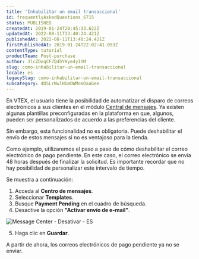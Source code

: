 ```yaml
---
title: 'Inhabilitar un email transaccional'
id: frequentlyAskedQuestions_6715
status: PUBLISHED
createdAt: 2019-01-24T20:45:33.622Z
updatedAt: 2022-08-11T13:40:24.421Z
publishedAt: 2022-08-11T13:40:24.421Z
firstPublishedAt: 2019-01-24T22:02:41.053Z
contentType: tutorial
productTeam: Post-purchase
author: 3lcZDoqCF7Q4hYHye4y1YM
slug: como-inhabilitar-un-email-transaccional
locale: es
legacySlug: como-inhabilitar-un-email-transaccional
subcategory: 4D5LrWwlHGmOWMomOaaGee
---
```


En VTEX, el usuario tiene la posibilidad de automatizar el disparo de correos electrónicos a sus clientes en el módulo [Central de mensajes](https://help.vtex.com/es/tutorial/--tutorials_84 "Centro de mensajes "). Ya existen algunas plantillas preconfiguradas en la plataforma en que, algunos, pueden ser personalizados de acuerdo a las preferencias del cliente.

Sin embargo, esta funcionalidad no es obligatoria. Puede deshabilitar el envío de estos mensajes si no es ventajoso para la tienda.

Como ejemplo, utilizaremos el paso a paso de cómo deshabilitar el correo electrónico de pago pendiente. En este caso, el correo electrónico se envía 48 horas después de finalizar la solicitud. Es importante recordar que no hay posibilidad de personalizar este intervalo de tiempo.

Se muestra a continuación:

1. Acceda al **Centro de mensajes**.
2. Seleccionar __Templates__.
3. Busque __Payment Pending__ en el cuadro de búsqueda.
4. Desactive la opción __"Activar envío de e-mail"__.

  ![Message Center - Desativar - ES](//images.ctfassets.net/alneenqid6w5/dlSCQPRLKf46SnYGl7X9a/d000be57bdf906c957380992d497ddb6/dlSCQPRLKf46SnYGl7X9a_ES_Payment_Pending.jpg)

5. Haga clic en __Guardar__.

A partir de ahora, los correos electrónicos de pago pendiente ya no se enviar.

